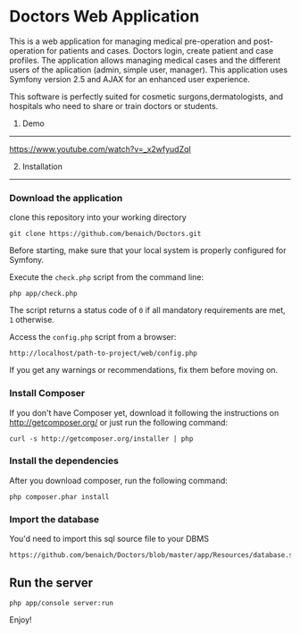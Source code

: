 Doctors Web Application
========================

This is a web application for managing medical pre-operation and post-operation for patients and cases. Doctors login, create patient and case profiles. The application allows managing medical cases and the different users of the aplication (admin, simple user, manager). This application uses Symfony version 2.5 and AJAX for an enhanced user experience. 

This software is perfectly suited for cosmetic surgons,dermatologists, and hospitals who need to share or train doctors or students.


1) Demo
-------

https://www.youtube.com/watch?v=_x2wfyudZqI


2) Installation
----------------------------------

### Download the application

clone this repository into your working directory

	git clone https://github.com/benaich/Doctors.git

Before starting, make sure that your local system is properly configured for Symfony.

Execute the `check.php` script from the command line:

    php app/check.php

The script returns a status code of `0` if all mandatory requirements are met,
`1` otherwise.

Access the `config.php` script from a browser:

    http://localhost/path-to-project/web/config.php

If you get any warnings or recommendations, fix them before moving on.

### Install Composer

If you don't have Composer yet, download it following the instructions on http://getcomposer.org/  or just run the following command:

    curl -s http://getcomposer.org/installer | php

### Install the dependencies

After you download composer, run the following command:

    php composer.phar install

### Import the database
	
You'd need to import this sql source file to your DBMS 

	https://github.com/benaich/Doctors/blob/master/app/Resources/database.sql

## Run the server
	
	php app/console server:run

Enjoy!